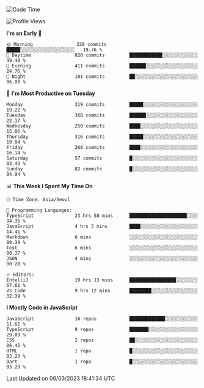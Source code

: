 <!--START_SECTION:waka-->
![Code Time](http://img.shields.io/badge/Code%20Time-4%2C506%20hrs%203%20mins-blue)

![Profile Views](http://img.shields.io/badge/Profile%20Views-3-blue)

**I'm an Early 🐤** 

```text
🌞 Morning                328 commits         █████░░░░░░░░░░░░░░░░░░░░   19.76 % 
🌆 Daytime                820 commits         ████████████░░░░░░░░░░░░░   49.40 % 
🌃 Evening                411 commits         ██████░░░░░░░░░░░░░░░░░░░   24.76 % 
🌙 Night                  101 commits         ██░░░░░░░░░░░░░░░░░░░░░░░   06.08 % 
```
📅 **I'm Most Productive on Tuesday** 

```text
Monday                   319 commits         █████░░░░░░░░░░░░░░░░░░░░   19.22 % 
Tuesday                  368 commits         ██████░░░░░░░░░░░░░░░░░░░   22.17 % 
Wednesday                250 commits         ████░░░░░░░░░░░░░░░░░░░░░   15.06 % 
Thursday                 316 commits         █████░░░░░░░░░░░░░░░░░░░░   19.04 % 
Friday                   268 commits         ████░░░░░░░░░░░░░░░░░░░░░   16.14 % 
Saturday                 57 commits          █░░░░░░░░░░░░░░░░░░░░░░░░   03.43 % 
Sunday                   82 commits          █░░░░░░░░░░░░░░░░░░░░░░░░   04.94 % 
```


📊 **This Week I Spent My Time On** 

```text
🕑︎ Time Zone: Asia/Seoul

💬 Programming Languages: 
TypeScript               23 hrs 58 mins      █████████████████████░░░░   84.35 % 
JavaScript               4 hrs 5 mins        ████░░░░░░░░░░░░░░░░░░░░░   14.41 % 
Markdown                 6 mins              ░░░░░░░░░░░░░░░░░░░░░░░░░   00.39 % 
Text                     6 mins              ░░░░░░░░░░░░░░░░░░░░░░░░░   00.37 % 
JSON                     4 mins              ░░░░░░░░░░░░░░░░░░░░░░░░░   00.28 % 

🔥 Editors: 
IntelliJ                 19 hrs 13 mins      █████████████████░░░░░░░░   67.61 % 
VS Code                  9 hrs 12 mins       ████████░░░░░░░░░░░░░░░░░   32.39 % 
```

**I Mostly Code in JavaScript** 

```text
JavaScript               16 repos            █████████████░░░░░░░░░░░░   51.61 % 
TypeScript               9 repos             ███████░░░░░░░░░░░░░░░░░░   29.03 % 
CSS                      2 repos             ██░░░░░░░░░░░░░░░░░░░░░░░   06.45 % 
HTML                     1 repo              █░░░░░░░░░░░░░░░░░░░░░░░░   03.23 % 
Dart                     1 repo              █░░░░░░░░░░░░░░░░░░░░░░░░   03.23 % 
```




 Last Updated on 06/03/2023 18:41:34 UTC
<!--END_SECTION:waka-->
